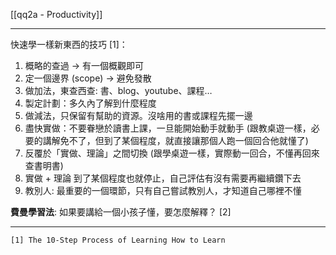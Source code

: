 [[qq2a - Productivity]]

---

快速學一樣新東西的技巧 [1]：
1. 概略的查過 → 有一個概觀即可
1. 定一個邊界 (scope) → 避免發散
1. 做加法，東查西查: 書、blog、youtube、課程…
1. 製定計劃：多久內了解到什麼程度
1. 做減法，只保留有幫助的資源。沒啥用的書或課程先擺一邊
1. 盡快實做：不要眷戀於讀書上課，一旦能開始動手就動手 (跟教桌遊一樣，必要的講解免不了，但到了某個程度，就直接讓那個人跑一個回合他就懂了)
1. 反覆於「實做、理論」之間切換 (跟學桌遊一樣，實際動一回合，不懂再回來查書明書)
1. 實做 + 理論 到了某個程度也就停止，自己評估有沒有需要再繼續鑽下去
1. 教別人: 最重要的一個環節，只有自己嘗試教別人，才知道自己哪裡不懂

**費曼學習法**: 如果要講給一個小孩子懂，要怎麼解釋？ [2]

---
`[1] The 10-Step Process of Learning How to Learn` 
